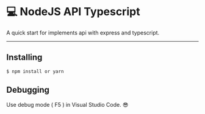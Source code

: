 # :computer: NodeJS API Typescript

A quick start for implements api with express and typescript.

---

## Installing

```
$ npm install or yarn
```

## Debugging

Use debug mode ( F5 ) in Visual Studio Code. :sunglasses:
